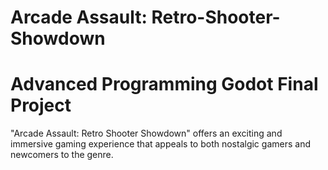 # Arcade Assault: Retro-Shooter-Showdown
# Advanced Programming Godot Final Project

"Arcade Assault: Retro Shooter Showdown" offers an exciting and immersive gaming experience that appeals to both nostalgic gamers and newcomers to the genre.
